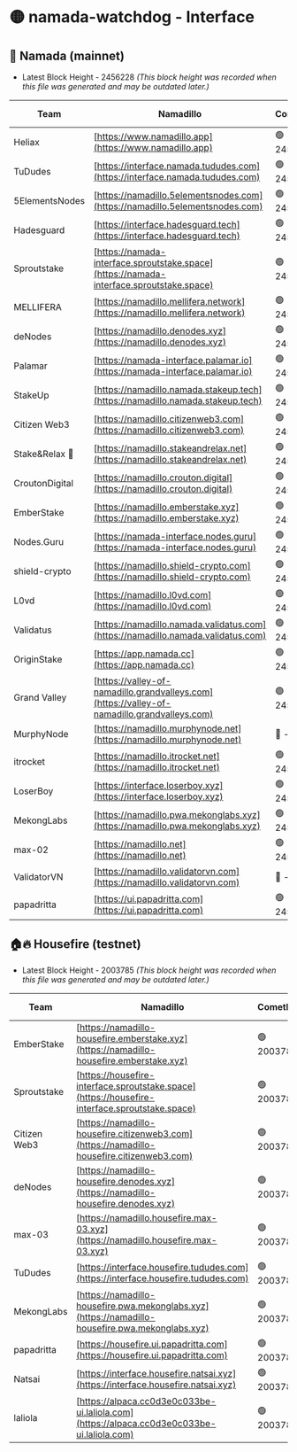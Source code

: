 # 🟡 namada-watchdog - Interface

## 🚀 Namada (mainnet)
- Latest Block Height - 2456228 *(This block height was recorded when this file was generated and may be outdated later.)*

| Team | Namadillo | CometBFT | Indexer | MASP Indexer |
|-|-|-|-|-|
| Heliax | [https://www.namadillo.app](https://www.namadillo.app) | 🟢 2456206 | 🟢 2456205 | 🟢 2456205 |
| TuDudes | [https://interface.namada.tududes.com](https://interface.namada.tududes.com) | 🟢 2456206 | 🟢 2456205 | 🟢 2456205 |
| 5ElementsNodes | [https://namadillo.5elementsnodes.com](https://namadillo.5elementsnodes.com) | 🟢 2456206 | 🟢 2456206 | 🟢 2456206 |
| Hadesguard | [https://interface.hadesguard.tech](https://interface.hadesguard.tech) | 🟢 2456207 | 🟢 2456207 | 🟢 2456207 |
| Sproutstake | [https://namada-interface.sproutstake.space](https://namada-interface.sproutstake.space) | 🟢 2456208 | 🟢 2456208 | 🟢 2456208 |
| MELLIFERA | [https://namadillo.mellifera.network](https://namadillo.mellifera.network) | 🟢 2456209 | 🟢 2456209 | 🟢 2456209 |
| deNodes | [https://namadillo.denodes.xyz](https://namadillo.denodes.xyz) | 🟢 2456210 | 🟢 2456210 | 🟢 2456210 |
| Palamar | [https://namada-interface.palamar.io](https://namada-interface.palamar.io) | 🟢 2456211 | 🟢 2456211 | 🟢 2456211 |
| StakeUp | [https://namadillo.namada.stakeup.tech](https://namadillo.namada.stakeup.tech) | 🟢 2456212 | 🟢 2456212 | 🟢 2456212 |
| Citizen Web3 | [https://namadillo.citizenweb3.com](https://namadillo.citizenweb3.com) | 🟢 2456213 | 🟢 2456212 | 🟢 2456212 |
| Stake&Relax 🦥 | [https://namadillo.stakeandrelax.net](https://namadillo.stakeandrelax.net) | 🟢 2456214 | 🟢 2456213 | 🟢 2456214 |
| CroutonDigital | [https://namadillo.crouton.digital](https://namadillo.crouton.digital) | 🟢 2456214 | 🟢 2456214 | 🟢 2456214 |
| EmberStake | [https://namadillo.emberstake.xyz](https://namadillo.emberstake.xyz) | 🟢 2456215 | 🟢 2456215 | 🟢 2456215 |
| Nodes.Guru | [https://namada-interface.nodes.guru](https://namada-interface.nodes.guru) | 🟢 2456215 | 🟢 2456215 | 🟢 2456215 |
| shield-crypto | [https://namadillo.shield-crypto.com](https://namadillo.shield-crypto.com) | 🟢 2456216 | 🟢 2456216 | 🟢 2456216 |
| L0vd | [https://namadillo.l0vd.com](https://namadillo.l0vd.com) | 🟢 2456217 | 🔴 2453750 | 🟢 2456218 |
| Validatus | [https://namadillo.namada.validatus.com](https://namadillo.namada.validatus.com) | 🟢 2456218 | 🟢 2456218 | 🟢 2456218 |
| OriginStake | [https://app.namada.cc](https://app.namada.cc) | 🟢 2456219 | 🟢 2456219 | 🟢 2456219 |
| Grand Valley | [https://valley-of-namadillo.grandvalleys.com](https://valley-of-namadillo.grandvalleys.com) | 🟢 2456220 | 🟢 2456219 | 🟢 2456219 |
| MurphyNode | [https://namadillo.murphynode.net](https://namadillo.murphynode.net) | 🔴 - | 🔴 - | 🔴 - |
| itrocket | [https://namadillo.itrocket.net](https://namadillo.itrocket.net) | 🟢 2456222 | 🟢 2456222 | 🟢 2456222 |
| LoserBoy | [https://interface.loserboy.xyz](https://interface.loserboy.xyz) | 🟢 2456223 | 🟢 2456222 | 🟢 2456223 |
| MekongLabs | [https://namadillo.pwa.mekonglabs.xyz](https://namadillo.pwa.mekonglabs.xyz) | 🟢 2456224 | 🟢 2456223 | 🟢 2456224 |
| max-02 | [https://namadillo.net](https://namadillo.net) | 🟢 2456225 | 🟢 2456225 | 🟢 2456225 |
| ValidatorVN | [https://namadillo.validatorvn.com](https://namadillo.validatorvn.com) | 🔴 - | 🔴 - | 🔴 - |
| papadritta | [https://ui.papadritta.com](https://ui.papadritta.com) | 🟢 2456228 | 🟢 2456228 | 🟢 2456228 |

## 🏠🔥 Housefire (testnet)
- Latest Block Height - 2003785 *(This block height was recorded when this file was generated and may be outdated later.)*

| Team | Namadillo | CometBFT | Indexer | MASP Indexer |
|-|-|-|-|-|
| EmberStake | [https://namadillo-housefire.emberstake.xyz](https://namadillo-housefire.emberstake.xyz) | 🟢 2003780 | 🟢 2003780 | 🟢 2003780 |
| Sproutstake | [https://housefire-interface.sproutstake.space](https://housefire-interface.sproutstake.space) | 🟢 2003780 | 🟢 2003780 | 🟢 2003780 |
| Citizen Web3 | [https://namadillo-housefire.citizenweb3.com](https://namadillo-housefire.citizenweb3.com) | 🟢 2003781 | 🔴 1887621 | 🟢 2003781 |
| deNodes | [https://namadillo-housefire.denodes.xyz](https://namadillo-housefire.denodes.xyz) | 🟢 2003782 | 🟢 2003782 | 🟢 2003782 |
| max-03 | [https://namadillo.housefire.max-03.xyz](https://namadillo.housefire.max-03.xyz) | 🟢 2003783 | 🟢 2003782 | 🟢 2003783 |
| TuDudes | [https://interface.housefire.tududes.com](https://interface.housefire.tududes.com) | 🟢 2003783 | 🟢 2003783 | 🟢 2003783 |
| MekongLabs | [https://namadillo-housefire.pwa.mekonglabs.xyz](https://namadillo-housefire.pwa.mekonglabs.xyz) | 🟢 2003784 | 🟢 2003784 | 🟢 2003783 |
| papadritta | [https://housefire.ui.papadritta.com](https://housefire.ui.papadritta.com) | 🟢 2003784 | 🟢 2003784 | 🟢 2003784 |
| Natsai | [https://interface.housefire.natsai.xyz](https://interface.housefire.natsai.xyz) | 🟢 2003785 | 🟢 2003785 | 🟢 2003785 |
| laliola | [https://alpaca.cc0d3e0c033be-ui.laliola.com](https://alpaca.cc0d3e0c033be-ui.laliola.com) | 🟢 2003785 | 🟢 2003785 | 🟢 2003785 |

